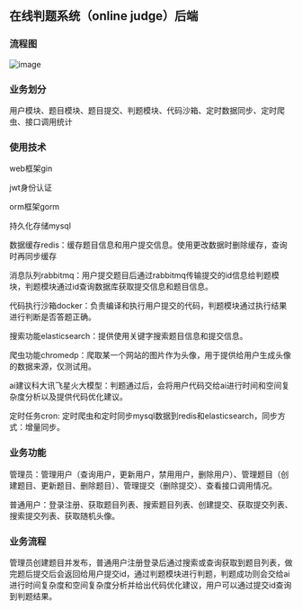 ## 在线判题系统（online judge）后端
### 流程图
![image](https://github.com/user-attachments/assets/d4b68cea-0c5f-40d0-8e9e-52287d93ba41)

### 业务划分
用户模块、题目模块、题目提交、判题模块、代码沙箱、定时数据同步、定时爬虫、接口调用统计
### 使用技术
web框架gin

jwt身份认证

orm框架gorm

持久化存储mysql 

数据缓存redis：缓存题目信息和用户提交信息。使用更改数据时删除缓存，查询时再同步缓存

消息队列rabbitmq：用户提交题目后通过rabbitmq传输提交的id信息给判题模块，判题模块通过id查询数据库获取提交信息和题目信息。

代码执行沙箱docker：负责编译和执行用户提交的代码，判题模块通过执行结果进行判断是否答题正确。

搜索功能elasticsearch：提供使用关键字搜索题目信息和提交信息。

爬虫功能chromedp：爬取某一个网站的图片作为头像，用于提供给用户生成头像的数据来源，仅测试用。

ai建议科大讯飞星火大模型：判题通过后，会将用户代码交给ai进行时间和空间复杂度分析以及提供代码优化建议。

定时任务cron: 定时爬虫和定时同步mysql数据到redis和elasticsearch，同步方式：增量同步。

### 业务功能
管理员：管理用户（查询用户，更新用户，禁用用户，删除用户）、管理题目（创建题目、更新题目、删除题目）、管理提交（删除提交）、查看接口调用情况。

普通用户：登录注册、获取题目列表、搜索题目列表、创建提交、获取提交列表、搜索提交列表、获取随机头像。

### 业务流程
管理员创建题目并发布，普通用户注册登录后通过搜索或查询获取到题目列表，做完题后提交后会返回给用户提交id，通过判题模块进行判题，判题成功则会交给ai进行时间复杂度和空间复杂度分析并给出代码优化建议，用户可以通过提交id查询到判题结果。
